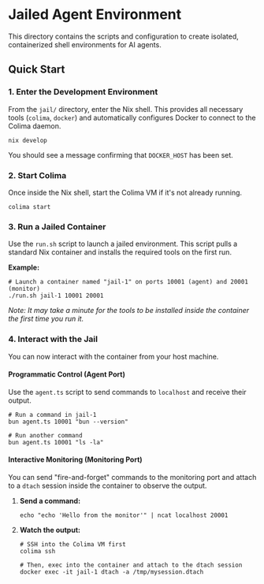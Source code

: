 # Jailed Agent Environment

This directory contains the scripts and configuration to create isolated, containerized shell environments for AI agents.

## Quick Start

### 1. Enter the Development Environment

From the `jail/` directory, enter the Nix shell. This provides all necessary tools (`colima`, `docker`) and automatically configures Docker to connect to the Colima daemon.

```shell
nix develop
```
You should see a message confirming that `DOCKER_HOST` has been set.

### 2. Start Colima

Once inside the Nix shell, start the Colima VM if it's not already running.

```shell
colima start
```

### 3. Run a Jailed Container

Use the `run.sh` script to launch a jailed environment. This script pulls a standard Nix container and installs the required tools on the first run.

**Example:**

```shell
# Launch a container named "jail-1" on ports 10001 (agent) and 20001 (monitor)
./run.sh jail-1 10001 20001
```
*Note: It may take a minute for the tools to be installed inside the container the first time you run it.*

### 4. Interact with the Jail

You can now interact with the container from your host machine.

#### Programmatic Control (Agent Port)

Use the `agent.ts` script to send commands to `localhost` and receive their output.

```shell
# Run a command in jail-1
bun agent.ts 10001 "bun --version"

# Run another command
bun agent.ts 10001 "ls -la"
```

#### Interactive Monitoring (Monitoring Port)

You can send "fire-and-forget" commands to the monitoring port and attach to a `dtach` session inside the container to observe the output.

1.  **Send a command:**
    ```shell
    echo "echo 'Hello from the monitor'" | ncat localhost 20001
    ```

2.  **Watch the output:**
    ```shell
    # SSH into the Colima VM first
    colima ssh

    # Then, exec into the container and attach to the dtach session
    docker exec -it jail-1 dtach -a /tmp/mysession.dtach
    ```
